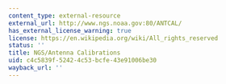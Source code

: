 ```yaml
---
content_type: external-resource
external_url: http://www.ngs.noaa.gov:80/ANTCAL/
has_external_license_warning: true
license: https://en.wikipedia.org/wiki/All_rights_reserved
status: ''
title: NGS/Antenna Calibrations
uid: c4c5839f-5242-4c53-bcfe-43e91006be30
wayback_url: ''
---
```

